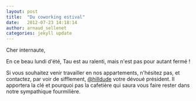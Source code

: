 ```yaml
---
layout: post
title:  "Du coworking estival"
date:   2012-07-23 14:18:14
author: arnaud_sellenet
categories: jekyll update
---
```

Cher internaute,

En ce beau lundi d'été, Tau est au ralenti, mais n'est pas pour autant fermé !

Si vous souhaitez venir travailler en nos appartements, n'hésitez pas, et contactez, par voir de sifflement, [@hilldude][lk-hilldude] votre dévoué président. Il apportera la clé et pourquoi pas la cafetière qui saura vous faire rester dans notre sympathique fourmilière.

[lk-hilldude]: https://twitter.com/@hilldude
